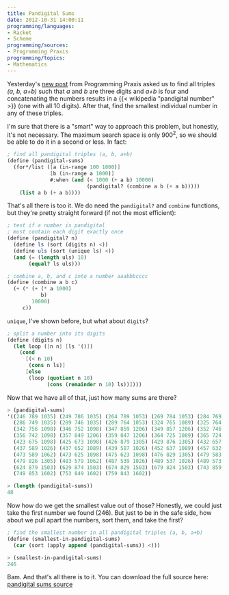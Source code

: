```yaml
---
title: Pandigital Sums
date: 2012-10-31 14:00:11
programming/languages:
- Racket
- Scheme
programming/sources:
- Programming Praxis
programming/topics:
- Mathematics
---
```

Yesterday's <a href="http://programmingpraxis.com/2012/10/30/pandigital-numbers/" title="Programming Praxis: Pandigital Numbers">new post</a> from Programming Praxis asked us to find all triples *(a, b, a+b)* such that *a* and *b* are three digits and *a+b* is four and concatenating the numbers results in a {{< wikipedia "pandigital number" >}} (one with all 10 digits). After that, find the smallest individual number in any of these triples.

<!--more-->

I'm sure that there is a "smart" way to approach this problem, but honestly, it's not necessary. The maximum search space is only 900<sup>2</sup>, so we should be able to do it in a second or less. In fact:

```scheme
; find all pandigital triples (a, b, a+b)
(define (pandigital-sums)
  (for*/list ([a (in-range 100 1000)]
              [b (in-range a 1000)]
              #:when (and (< 1000 (+ a b) 10000)
                          (pandigital? (combine a b (+ a b)))))
    (list a b (+ a b))))
```

That's all there is too it. We do need the `pandigital?` and `combine` functions, but they're pretty straight forward (if not the most efficient):

```scheme
; test if a number is pandigital
; must contain each digit exactly once
(define (pandigital? n)
  (define ls (sort (digits n) <))
  (define uls (sort (unique ls) <))
  (and (= (length uls) 10)
       (equal? ls uls)))

; combine a, b, and c into a number aaabbbcccc
(define (combine a b c)
  (+ (* (+ (* a 1000)
           b)
        10000)
     c))
```

`unique`, I've shown before, but what about `digits`?

```scheme
; split a number into its digits
(define (digits n)
  (let loop ([n n] [ls '()])
    (cond
      [(< n 10)
       (cons n ls)]
      [else
       (loop (quotient n 10)
             (cons (remainder n 10) ls))])))
```

Now that we have all of that, just how many sums are there?

```scheme
> (pandigital-sums)
'((246 789 1035) (249 786 1035) (264 789 1053) (269 784 1053) (284 769 1053) 
  (286 749 1035) (289 746 1035) (289 764 1053) (324 765 1089) (325 764 1089) 
  (342 756 1098) (346 752 1098) (347 859 1206) (349 857 1206) (352 746 1098) 
  (356 742 1098) (357 849 1206) (359 847 1206) (364 725 1089) (365 724 1089) 
  (423 675 1098) (425 673 1098) (426 879 1305) (429 876 1305) (432 657 1089) 
  (437 589 1026) (437 652 1089) (439 587 1026) (452 637 1089) (457 632 1089) 
  (473 589 1062) (473 625 1098) (475 623 1098) (476 829 1305) (479 583 1062) 
  (479 826 1305) (483 579 1062) (487 539 1026) (489 537 1026) (489 573 1062) 
  (624 879 1503) (629 874 1503) (674 829 1503) (679 824 1503) (743 859 1602) 
  (749 853 1602) (753 849 1602) (759 843 1602))

> (length (pandigital-sums))
48
```

Now how do we get the smallest value out of those? Honestly, we could just take the first number we found (246). But just to be in the safe side, how about we pull apart the numbers, sort them, and take the first?

```scheme
; find the smallest number in all pandigital triples (a, b, a+b)
(define (smallest-in-pandigital-sums)
  (car (sort (apply append (pandigital-sums)) <)))

> (smallest-in-pandigital-sums)
246
```

Bam. And that's all there is to it. You can download the full source here: <a href="https://github.com/jpverkamp/small-projects/blob/master/blog/pandigital-sums.rkt">pandigital sums source</a>